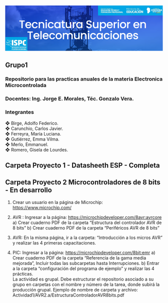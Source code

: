 ![alt text](https://github.com/EMTSTISPC/Grupo1/blob/main/logo.PNG)
## Grupo1
### **Repositorio para las practicas anuales de la materia Electronica Microcontrolada**

### **Docentes: Ing. Jorge E. Morales, Téc. Gonzalo Vera.**


### **Integrantes**

❖ Birge, Adolfo Federico.<br />
❖ Carunchio, Carlos Javier.<br />
❖ Ferreyra, María Luciana.<br />
❖ Gutiérrez, Emma Vilma.<br />
❖ Merlo, Emmanuel.<br />
❖ Romero, Gisela de Lourdes.<br />

## **Carpeta Proyecto 1 - Datasheeth ESP - Completa**

## **Carpeta Proyecto 2 Microcontroladores de 8 bits - En desarrollo**

1) Crear un usuario en la página de Microchip: https://www.microchip.com/<br />

2) AVR : Ingresar a la página: https://microchipdeveloper.com/8avr:avrcore
	a) Crear cuaderno PDF de la carpeta “Estructura del controlador AVR de 8 bits”
	b) Crear cuaderno PDF de la carpeta “Periféricos AVR de 8 bits”<br />

3) AVR: En la misma página, ir a la carpeta: “Introducción a los micros AVR” y realizar las 4
primeras capacitaciones.<br />

4) PIC: Ingresar a la página: https://microchipdeveloper.com/8bit:emr
	a) Crear cuaderno PDF de la carpeta “Referencia de la gama media mejorada”, 
	Incluir todas las subcarpetas hasta Interrupciones. 
	b) Entrar a la carpeta “configuración del programa de ejemplo” y realizar las 4 
  prácticas.<br />
	La actividad es grupal. Debe estructurar el repositorio asociado a su grupo en carpetas
	con el nombre y número de la tarea, donde subirá la producción grupal. Ejemplo de 
	nombre de carpeta y archivo: Actividad1/AVR2.a/EstructuraControladorAVR8bits.pdf<br />

